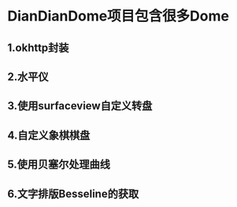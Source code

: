 DianDianDome项目包含很多Dome
===========================
1.okhttp封装
-----------
2.水平仪
-------
3.使用surfaceview自定义转盘
-------------------------
4.自定义象棋棋盘
---------------
5.使用贝塞尔处理曲线
------------------
6.文字排版Besseline的获取
-----------------------
